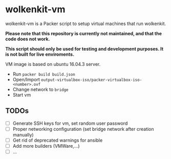 # wolkenkit-vm

wolkenkit-vm is a Packer script to setup virtual machines that run wolkenkit.

**Please note that this repository is currently not maintained, and that the code does not work.**

**This script should only be used for testing and development purposes. It is not built for live enviroments.**

VM image is based on ubuntu 16.04.3 server.

- Run `packer build build.json`
- Open/Import `output-virtualbox-iso/packer-virtualbox-iso-<number>.ovf`
- Change network to `bridge`
- Start vm 

## TODOs

- [ ] Generate SSH keys for vm, set random user password
- [ ] Proper networking configuration (set bridge network after creation manually)
- [ ] Get rid of deprecated warnings for ansible
- [ ] Add more builders (VMWare,...)
- [ ] ...